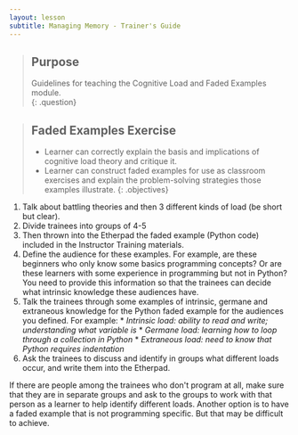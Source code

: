 ```yaml
---
layout: lesson
subtitle: Managing Memory - Trainer's Guide
---
```

> ## Purpose
> Guidelines for teaching the Cognitive Load and Faded Examples module.    
{: .question}

> ## Faded Examples Exercise
> *   Learner can correctly explain the basis and implications of cognitive load theory
>     and critique it.
> *   Learner can construct faded examples for use as classroom exercises
>     and explain the problem-solving strategies those examples illustrate.
{: .objectives}

1. Talk about battling theories and then 3 different kinds of load (be short but clear).
2. Divide trainees into groups of 4-5
3. Then thrown into the Etherpad the faded example (Python code) included in the Instructor Training materials.
4. Define the audience for these examples. For example, are these beginners who only know some basics programming concepts? Or are these learners with some experience in programming but not in Python? You need to provide this information so that the trainees can decide what intrinsic knowledge these audiences have.
5. Talk the trainees through some examples of intrinsic, germane and extraneous knowledge for the Python faded example for the audiences you defined. For example:
		* *Intrinsic load: ability to read and write; understanding what variable is*
		* *Germane load: learning how to loop through a collection in Python*
		* *Extraneous load: need to know that Python requires indentation*
6. Ask the trainees to discuss and identify in groups what different loads occur, and write them into the Etherpad.



If there are people among the trainees who don't program at all, make sure that they are in separate groups and ask to the groups to work with that person as a learner to help identify different loads. Another option is to have a faded example that is not programming specific. But that may be difficult to achieve. 





